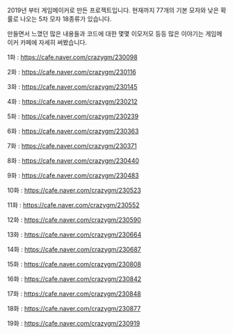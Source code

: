 2019년 부터 게임메이커로 만든 프로젝트입니다. 현재까지 77개의 기본 모자와 낮은 확률로 나오는 5차 모자 18종류가 있습니다. 

만들면서 느꼈던 많은 내용들과 코드에 대한 몇몇 이모저모 등등 많은 이야기는 게임메이커 카페에 자세히 써봤습니다.

1화 : https://cafe.naver.com/crazygm/230098

2화 : https://cafe.naver.com/crazygm/230116

3화 : https://cafe.naver.com/crazygm/230145

4화 : https://cafe.naver.com/crazygm/230212

5화 : https://cafe.naver.com/crazygm/230239

6화 : https://cafe.naver.com/crazygm/230363

7화 : https://cafe.naver.com/crazygm/230371

8화 : https://cafe.naver.com/crazygm/230440

9화 : https://cafe.naver.com/crazygm/230483

10화 : https://cafe.naver.com/crazygm/230523

11화 : https://cafe.naver.com/crazygm/230552

12화 : https://cafe.naver.com/crazygm/230590

13화 : https://cafe.naver.com/crazygm/230664

14화 : https://cafe.naver.com/crazygm/230687

15화 : https://cafe.naver.com/crazygm/230808

16화 : https://cafe.naver.com/crazygm/230842

17화 : https://cafe.naver.com/crazygm/230848

18화 : https://cafe.naver.com/crazygm/230877

19화 : https://cafe.naver.com/crazygm/230919
